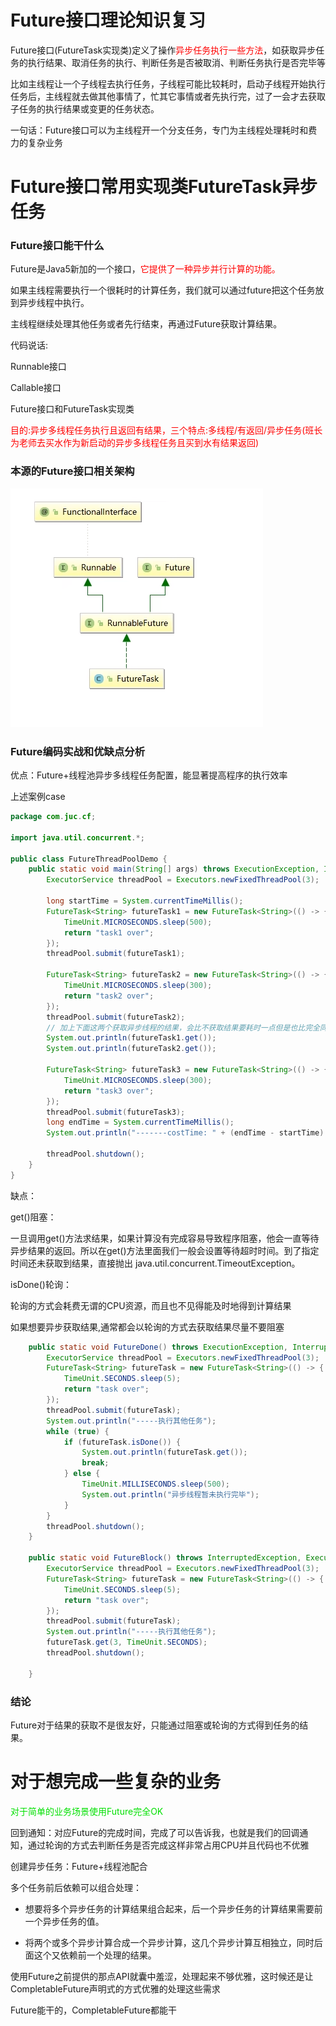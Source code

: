 # Future接口理论知识复习

Future接口(FutureTask实现类)定义了操作<font color = 'red'>异步任务执行一些方法</font>，如获取异步任务的执行结果、取消任务的执行、判断任务是否被取消、判断任务执行是否完毕等

比如主线程让一个子线程去执行任务，子线程可能比较耗时，启动子线程开始执行任务后，主线程就去做其他事情了，忙其它事情或者先执行完，过了一会才去获取子任务的执行结果或变更的任务状态。

一句话：Future接口可以为主线程开一个分支任务，专门为主线程处理耗时和费力的复杂业务

# Future接口常用实现类FutureTask异步任务

### Future接口能干什么

Future是Java5新加的一个接口，<font color = 'red'>它提供了一种异步并行计算的功能。</font>

如果主线程需要执行一个很耗时的计算任务，我们就可以通过future把这个任务放到异步线程中执行。

主线程继续处理其他任务或者先行结束，再通过Future获取计算结果。

代码说话:

Runnable接口

Callable接口

Future接口和FutureTask实现类

<font color = 'red'>目的:异步多线程任务执行且返回有结果，三个特点:多线程/有返回/异步任务(班长为老师去买水作为新启动的异步多线程任务且买到水有结果返回)</font>

### 本源的Future接口相关架构

![](images/1.FutureTask接口.jpg)

### Future编码实战和优缺点分析

优点：Future+线程池异步多线程任务配置，能显著提高程序的执行效率

上述案例case

```java
package com.juc.cf;

import java.util.concurrent.*;

public class FutureThreadPoolDemo {
    public static void main(String[] args) throws ExecutionException, InterruptedException {
        ExecutorService threadPool = Executors.newFixedThreadPool(3);

        long startTime = System.currentTimeMillis();
        FutureTask<String> futureTask1 = new FutureTask<String>(() -> {
            TimeUnit.MICROSECONDS.sleep(500);
            return "task1 over";
        });
        threadPool.submit(futureTask1);

        FutureTask<String> futureTask2 = new FutureTask<String>(() -> {
            TimeUnit.MICROSECONDS.sleep(300);
            return "task2 over";
        });
        threadPool.submit(futureTask2);
        // 加上下面这两个获取异步线程的结果，会比不获取结果要耗时一点但是也比完全同步执行耗时强很多
        System.out.println(futureTask1.get());
        System.out.println(futureTask2.get());

        FutureTask<String> futureTask3 = new FutureTask<String>(() -> {
            TimeUnit.MICROSECONDS.sleep(300);
            return "task3 over";
        });
        threadPool.submit(futureTask3);
        long endTime = System.currentTimeMillis();
        System.out.println("-------costTime: " + (endTime - startTime) + "毫秒");

        threadPool.shutdown();
    }
}
```

缺点：

get()阻塞：

一旦调用get()方法求结果，如果计算没有完成容易导致程序阻塞，他会一直等待异步结果的返回。所以在get()方法里面我们一般会设置等待超时时间。到了指定时间还未获取到结果，直接抛出 java.util.concurrent.TimeoutException。

isDone()轮询：

轮询的方式会耗费无谓的CPU资源，而且也不见得能及时地得到计算结果

如果想要异步获取结果,通常都会以轮询的方式去获取结果尽量不要阻塞

```java
	public static void FutureDone() throws ExecutionException, InterruptedException {
        ExecutorService threadPool = Executors.newFixedThreadPool(3);
        FutureTask<String> futureTask = new FutureTask<String>(() -> {
            TimeUnit.SECONDS.sleep(5);
            return "task over";
        });
        threadPool.submit(futureTask);
        System.out.println("-----执行其他任务");
        while (true) {
            if (futureTask.isDone()) {
                System.out.println(futureTask.get());
                break;
            } else {
                TimeUnit.MILLISECONDS.sleep(500);
                System.out.println("异步线程暂未执行完毕");
            }
        }
        threadPool.shutdown();
    }

    public static void FutureBlock() throws InterruptedException, ExecutionException, TimeoutException {
        ExecutorService threadPool = Executors.newFixedThreadPool(3);
        FutureTask<String> futureTask = new FutureTask<String>(() -> {
            TimeUnit.SECONDS.sleep(5);
            return "task over";
        });
        threadPool.submit(futureTask);
        System.out.println("-----执行其他任务");
        futureTask.get(3, TimeUnit.SECONDS);
        threadPool.shutdown();

    }
```

### 结论

Future对于结果的获取不是很友好，只能通过阻塞或轮询的方式得到任务的结果。

# 对于想完成一些复杂的业务

<font color = 'gren'>对于简单的业务场景使用Future完全OK</font>

回到通知：对应Future的完成时间，完成了可以告诉我，也就是我们的回调通知，通过轮询的方式去判断任务是否完成这样非常占用CPU并且代码也不优雅

创建异步任务：Future+线程池配合

多个任务前后依赖可以组合处理：

- 想要将多个异步任务的计算结果组合起来，后一个异步任务的计算结果需要前一个异步任务的值。

- 将两个或多个异步计算合成一个异步计算，这几个异步计算互相独立，同时后面这个又依赖前一个处理的结果。

使用Future之前提供的那点API就囊中羞涩，处理起来不够优雅，这时候还是让CompletableFuture声明式的方式优雅的处理这些需求

Future能干的，CompletableFuture都能干



